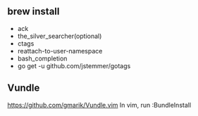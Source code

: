 brew install
------------
- ack
- the_silver_searcher(optional)
- ctags
- reattach-to-user-namespace
- bash_completion
- go get -u github.com/jstemmer/gotags

Vundle
------
https://github.com/gmarik/Vundle.vim
In vim, run :BundleInstall


